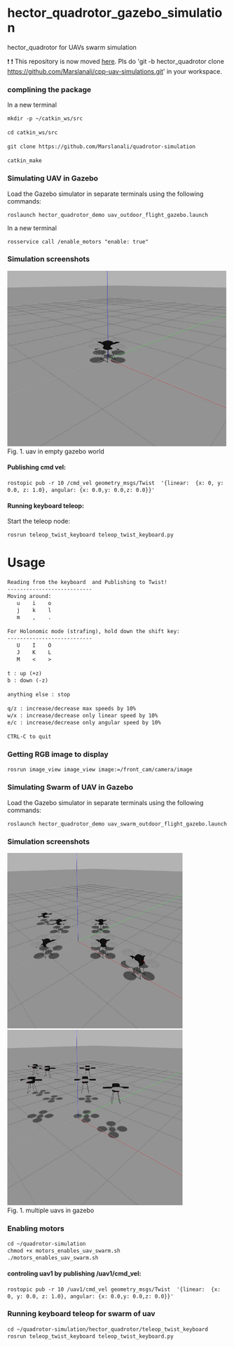 # hector_quadrotor_gazebo_simulation

hector_quadrotor for UAVs swarm simulation

:exclamation: :exclamation: This repository is now moved  <a href="https://github.com/Marslanali/cpp-uav-simulations/tree/hector_quadrotor">here</a>. Pls do 'git -b hector_quadrotor  clone https://github.com/Marslanali/cpp-uav-simulations.git' in your workspace. 



### complining the package
In a new terminal 

```
mkdir -p ~/catkin_ws/src

cd catkin_ws/src

git clone https://github.com/Marslanali/quadrotor-simulation
 
catkin_make
```

### Simulating UAV in Gazebo
Load the Gazebo simulator in separate terminals using the following commands:

```
roslaunch hector_quadrotor_demo uav_outdoor_flight_gazebo.launch
```

In a new terminal

```
rosservice call /enable_motors "enable: true"
```

### Simulation screenshots

<p align="left">
   <img src="screenshots/uav.jpg" width ="500" height="400"/>
  <br/>
  Fig. 1. uav in empty gazebo world
</p>


#### Publishing cmd vel:

```
rostopic pub -r 10 /cmd_vel geometry_msgs/Twist  '{linear:  {x: 0, y: 0.0, z: 1.0}, angular: {x: 0.0,y: 0.0,z: 0.0}}'
```

#### Running keyboard teleop:

Start the teleop node:
```
rosrun teleop_twist_keyboard teleop_twist_keyboard.py
```

# Usage
```
Reading from the keyboard  and Publishing to Twist!
---------------------------
Moving around:
   u    i    o
   j    k    l
   m    ,    .

For Holonomic mode (strafing), hold down the shift key:
---------------------------
   U    I    O
   J    K    L
   M    <    >

t : up (+z)
b : down (-z)

anything else : stop

q/z : increase/decrease max speeds by 10%
w/x : increase/decrease only linear speed by 10%
e/c : increase/decrease only angular speed by 10%

CTRL-C to quit
```

### Getting RGB image to display

```
rosrun image_view image_view image:=/front_cam/camera/image
```

### Simulating Swarm of UAV in Gazebo
Load the Gazebo simulator in separate terminals using the following commands:

```
roslaunch hector_quadrotor_demo uav_swarm_outdoor_flight_gazebo.launch
```


### Simulation screenshots

<p align="left">
   <img src="screenshots/swarm1.jpg" width ="400" height="400"/>
   <img src="screenshots/swarm2.jpg" width ="400" height="400"/>
  <br/>
  Fig. 1. multiple uavs in gazebo
</p>



### Enabling motors

```
cd ~/quadrotor-simulation
chmod +x motors_enables_uav_swarm.sh
./motors_enables_uav_swarm.sh
```

#### controling uav1 by publishing /uav1/cmd_vel:

```
rostopic pub -r 10 /uav1/cmd_vel geometry_msgs/Twist  '{linear:  {x: 0, y: 0.0, z: 1.0}, angular: {x: 0.0,y: 0.0,z: 0.0}}'
```


### Running keyboard teleop for swarm of uav

```
cd ~/quadrotor-simulation/hector_quadrotor/teleop_twist_keyboard
rosrun teleop_twist_keyboard teleop_twist_keyboard.py
```

